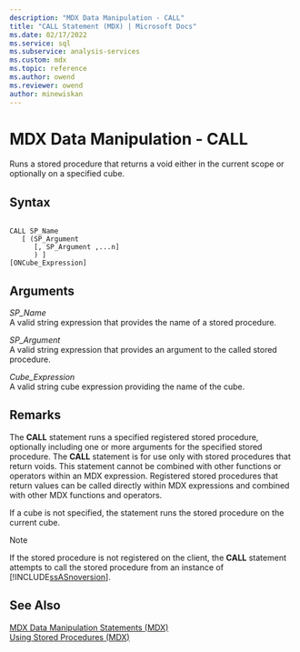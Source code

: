 ```yaml
---
description: "MDX Data Manipulation - CALL"
title: "CALL Statement (MDX) | Microsoft Docs"
ms.date: 02/17/2022
ms.service: sql
ms.subservice: analysis-services
ms.custom: mdx
ms.topic: reference
ms.author: owend
ms.reviewer: owend
author: minewiskan
---
```

# MDX Data Manipulation - CALL


  Runs a stored procedure that returns a void either in the current scope or optionally on a specified cube.  
  
## Syntax  
  
```  
  
CALL SP_Name   
   [ (SP_Argument   
      [, SP_Argument ,...n]  
      ) ]   
[ONCube_Expression]  
```  
  
## Arguments  
 *SP_Name*  
 A valid string expression that provides the name of a stored procedure.  
  
 *SP_Argument*  
 A valid string expression that provides an argument to the called stored procedure.  
  
 *Cube_Expression*  
 A valid string cube expression providing the name of the cube.  
  
## Remarks  
 The **CALL** statement runs a specified registered stored procedure, optionally including one or more arguments for the specified stored procedure. The **CALL** statement is for use only with stored procedures that return voids. This statement cannot be combined with other functions or operators within an MDX expression. Registered stored procedures that return values can be called directly within MDX expressions and combined with other MDX functions and operators.  
  
 If a cube is not specified, the statement runs the stored procedure on the current cube.  
  
> [!NOTE]  
>  If the stored procedure is not registered on the client, the **CALL** statement attempts to call the stored procedure from an instance of [!INCLUDE[ssASnoversion](../includes/ssasnoversion-md.md)].  
  
## See Also  
 [MDX Data Manipulation Statements &#40;MDX&#41;](../mdx/mdx-data-manipulation-statements-mdx.md)   
 [Using Stored Procedures &#40;MDX&#41;](../mdx/using-stored-procedures-mdx.md)  
  
  
